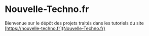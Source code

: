 # Nouvelle-Techno.fr

Bienvenue sur le dépôt des projets traités dans les tutoriels du site [https://nouvelle-techno.fr](Nouvelle-Techno.fr)

